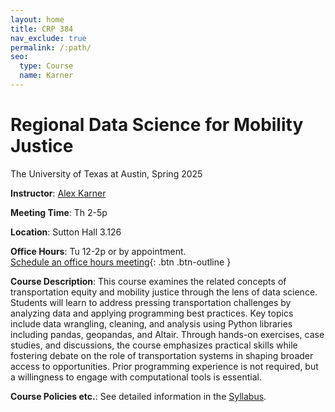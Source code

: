 ```yaml
---
layout: home
title: CRP 384
nav_exclude: true
permalink: /:path/
seo:
  type: Course
  name: Karner
---
```


# Regional Data Science for Mobility Justice
The University of Texas at Austin, Spring 2025

**Instructor**: [Alex Karner](https://www.alexkarner.com)

**Meeting Time**: Th 2-5p

**Location**: Sutton Hall 3.126

**Office Hours**: Tu 12-2p or by appointment.\
[Schedule an office hours meeting](https://calendly.com/akarner/15min){: .btn .btn-outline }

**Course Description**: This course examines the related concepts of transportation equity and mobility justice through the lens of data science. Students will learn to address pressing transportation challenges by analyzing data and applying programming best practices. Key topics include data wrangling, cleaning, and analysis using Python libraries including pandas, geopandas, and Altair. Through hands-on exercises, case studies, and discussions, the course emphasizes practical skills while fostering debate on the role of transportation systems in shaping broader access to opportunities. Prior programming experience is not required, but a willingness to engage with computational tools is essential.

**Course Policies etc.**: See detailed information in the [Syllabus](https://aakarner.github.io/regional-data-science/syllabus/).